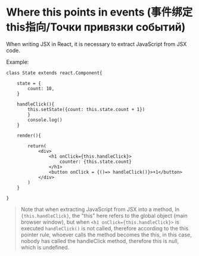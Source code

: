# Where this points in events (事件绑定this指向/Точки привязки событий)
When writing JSX in React, it is necessary to extract JavaScript from JSX code.  

Example:  
```
class State extends react.Component{

    state = {
        count: 10,
    }
    
    handleClick(){
        this.setState({count: this.state.count + 1})
        }
        console.log()
    }

    render(){
       
        return(
            <div>
                <h1 onClick={this.handleClick}>
                    counter: {this.state.count}
                </h1>
                <button onClick = {()=> handleClick()}>+1</button>
            </div>
        )
    }

}
```
>Note that when extracting JavaScript from JSX into a method, In `{this.handleClick}`, the "this" here refers to the global object (main browser window), but when `<h1 onClick={this.handleClick}>` is executed `handleClick()` is not called, therefore according to the this pointer rule, whoever calls the method becomes the this, in this case, nobody has called the handleClick method, therefore this is null, which is undefined.